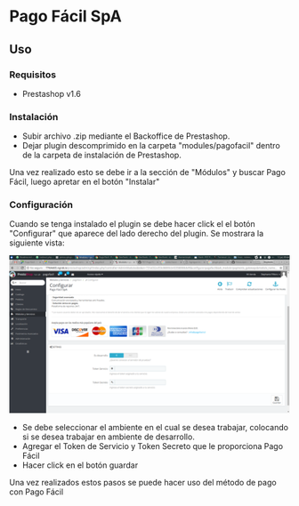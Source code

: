 # Pago Fácil SpA

## Uso
### Requisitos

- Prestashop v1.6

### Instalación

- Subir archivo .zip mediante el Backoffice de Prestashop.
- Dejar plugin descomprimido en la carpeta "modules/pagofacil" dentro de la carpeta de instalación de Prestashop.

Una vez realizado esto se debe ir a la sección de "Módulos" y buscar Pago Fácil, luego apretar en el botón "Instalar"

### Configuración

Cuando se tenga instalado el plugin se debe hacer click el el botón "Configurar" que aparece del lado derecho del plugin. Se mostrara la siguiente vista:

![Screenshot](readme/config.png)

- Se debe seleccionar el ambiente en el cual se desea trabajar, colocando si se desea trabajar en ambiente de desarrollo.
- Agregar el Token de Servicio y Token Secreto que le proporciona Pago Fácil
- Hacer click en el botón guardar

Una vez realizados estos pasos se puede hacer uso del método de pago con Pago Fácil
